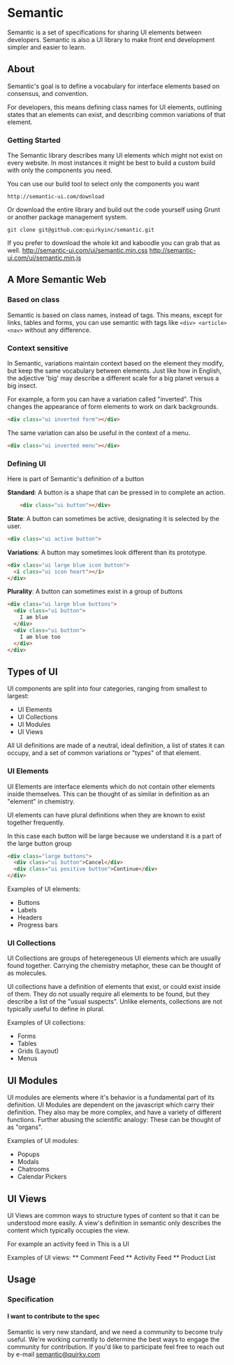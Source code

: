 # Semantic

Semantic is a set of specifications for sharing UI elements between developers. Semantic is also a UI library to make front end development simpler and easier to learn.

## About
Semantic's goal is to define a vocabulary for interface elements based on consensus, and convention.

For developers, this means defining class names for UI elements, outlining states that an elements can exist, and describing common variations of that element. 


### Getting Started

The Semantic library describes many UI elements which might not exist on every website. In most instances it might be best to build a custom build with only the components you need.

You can use our build tool to select only the components you want

    http://semantic-ui.com/download

Or download the entire library and build out the code yourself using Grunt or another package management system.

    git clone git@github.com:quirkyinc/semantic.git

If you prefer to download the whole kit and kaboodle you can grab that as well.
    http://semantic-ui.com/ui/semantic.min.css
    http://semantic-ui.com/ui/semantic.min.js

## A More Semantic Web

### Based on class

Semantic is based on class names, instead of tags. This means, except for links, tables and forms, you can use semantic with tags like ``<div> <article> <nav>`` without any difference.

### Context sensitive

In Semantic, variations maintain context based on the element they modify, but keep the same vocabulary between elements. Just like how in English, the adjective 'big' may describe a different scale for a big planet versus a big insect.

For example, a form you can have a variation called "inverted". This changes the appearance of form elements to work on dark backgrounds.
```html
<div class="ui inverted form"></div>
```

The same variation can also be useful in the context of a menu.
```html
<div class="ui inverted menu"></div>
```

### Defining UI

Here is part of Semantic's definition of a button

**Standard**: A button is a shape that can be pressed in to complete an action.
```html
    <div class="ui button"></div>
```
**State**: A button can sometimes be active, designating it is selected by the user.

```html
<div class="ui active button">
```

**Variations**: A button may sometimes look different than its prototype. 
```html
<div class="ui large blue icon button">
  <i class="ui icon heart"></i>
</div>
```

**Plurality**: A button can sometimes exist in a group of buttons
``` html
<div class="ui large blue buttons">
  <div class="ui button">
    I am blue
  </div>
  <div class="ui button">
    I am blue too
  </div>
</div>
```

## Types of UI

UI components are split into four categories, ranging from smallest to largest: 
* UI Elements
* UI Collections
* UI Modules
* UI Views

All UI definitions are made of a neutral, ideal definition, a list of states it can occupy, and a set of common variations or "types" of that element. 

### UI Elements
UI Elements are interface elements which do not contain other elements inside themselves. This can be thought of as similar in definition as an "element" in chemistry.

UI elements can have plural definitions when they are known to exist together frequently. 

In this case each button will be large because we understand it is a part of the large button group
``` html
<div class="large buttons">
  <div class="ui button">Cancel</div>
  <div class="ui positive button">Continue</div>
</div>
```

Examples of UI elements:
* Buttons
* Labels
* Headers
* Progress bars


### UI Collections
UI Collections are groups of heteregeneous UI elements which are usually found together. Carrying the chemistry metaphor, these can be thought of as molecules.

UI collections have a definition of elements that exist, or could exist inside of them. They do not usually require all elements to be found, but they describe a list of the "usual suspects". Unlike elements, collections are not typically useful to define in plural.

Examples of UI collections: 
* Forms
* Tables
* Grids (Layout)
* Menus
 

## UI Modules

UI modules are elements where it's behavior is a fundamental part of its definition. UI Modules are dependent on the javascript which carry their definition. They also may be more complex, and have a variety of different functions. Further abusing the scientific analogy: These can be thought of as "organs".

Examples of UI modules:
* Popups
* Modals
* Chatrooms
* Calendar Pickers

## UI Views
UI Views are common ways to structure types of content so that it can be understood more easily. A view's definition in semantic only describes the content which typically occupies the view.

For example an activity feed in 
This is a UI

Examples of UI views:
** Comment Feed
** Activity Feed
** Product List


## Usage

### Specification

#### I want to contribute to the spec

Semantic is very new standard, and we need a community to become truly useful. We're working currently to determine the best ways to engage the community for contribution. If you'd like to participate feel free to reach out by e-mail [semantic@quirky.com](mailto:semantic@quirky.com)

